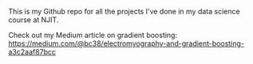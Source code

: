 This is my Github repo for all the projects I've done in my data science course at NJIT.

Check out my Medium article on gradient boosting: https://medium.com/@bc38/electromyography-and-gradient-boosting-a3c2aaf87bcc
